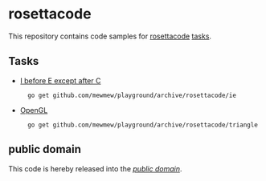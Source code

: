 rosettacode
===========

This repository contains code samples for [rosettacode][] [tasks][].

[rosettacode]: http://rosettacode.org/
[tasks]: http://rosettacode.org/wiki/Category:Programming_Tasks

Tasks
-----

* [I before E except after C][]

		go get github.com/mewmew/playground/archive/rosettacode/ie

* [OpenGL][]

		go get github.com/mewmew/playground/archive/rosettacode/triangle

[I before E except after C]: http://rosettacode.org/wiki/I_before_E_except_after_C
[OpenGL]: http://rosettacode.org/wiki/OpenGL

public domain
-------------

This code is hereby released into the *[public domain][]*.

[public domain]: https://creativecommons.org/publicdomain/zero/1.0/
